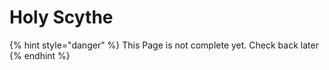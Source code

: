 # Holy Scythe

{% hint style="danger" %}
This Page is not complete yet. Check back later
{% endhint %}

